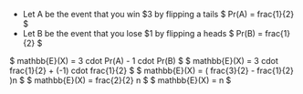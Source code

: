 <ul>
<li> Let A be the event that you win $3 by flipping a tails 
$ Pr(A) = frac{1}{2} $
	<li> Let B be the event that you lose $1 by flipping a heads 
	      $ Pr(B) = frac{1}{2} $
</ul>
$ mathbb{E}(X) = 3 cdot Pr(A) - 1 cdot Pr(B) $ 
$ mathbb{E}(X) = 3 cdot frac{1}{2} + (-1) cdot frac{1}{2} $ 
$ mathbb{E}(X) = ( frac{3}{2} - frac{1}{2} )n $ 
$ mathbb{E}(X) = frac{2}{2} n $ 
$ mathbb{E}(X) = n $

